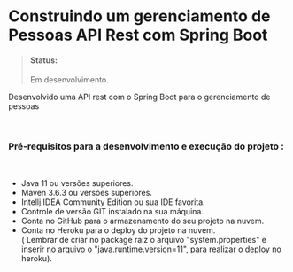 # Construindo um gerenciamento de Pessoas API Rest com Spring Boot
><h4>Status:</h4> Em desenvolvimento.
<p>Desenvolvido uma API rest com o Spring Boot para o gerenciamento de pessoas</p> 

<br>
<p>
  <h3>Pré-requisitos para a desenvolvimento e execução do projeto :</h3>
</p> 
  <br>
          <ul>
                <li>Java 11 ou versões superiores.</li>
                <li>Maven 3.6.3 ou versões superiores.</li>
                <li>Intellj IDEA Community Edition ou sua IDE favorita.</li>
                <li>Controle de versão GIT instalado na sua máquina.</li>
                <li>Conta no GitHub para o armazenamento do seu projeto na nuvem.</li>
                <li>Conta no Heroku para o deploy do projeto na nuvem.<br>( Lembrar de criar no package raiz o arquivo "system.properties" e inserir no arquivo
                  o "java.runtime.version=11", para realizar o deploy no heroku).</li>
            </ul>
